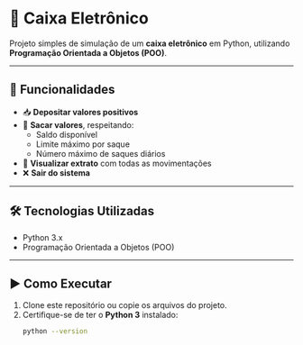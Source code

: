 # 🏦 Caixa Eletrônico

Projeto simples de simulação de um **caixa eletrônico** em Python, utilizando **Programação Orientada a Objetos (POO)**.

---

## 🚀 Funcionalidades
- 📥 **Depositar valores positivos**  
- 💸 **Sacar valores**, respeitando:  
  - Saldo disponível  
  - Limite máximo por saque  
  - Número máximo de saques diários  
- 📑 **Visualizar extrato** com todas as movimentações  
- ❌ **Sair do sistema**

---

## 🛠️ Tecnologias Utilizadas
- Python 3.x
- Programação Orientada a Objetos (POO)

---

## ▶️ Como Executar
1. Clone este repositório ou copie os arquivos do projeto.
2. Certifique-se de ter o **Python 3** instalado:
   ```bash
   python --version
